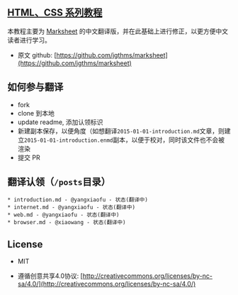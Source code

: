 ## [HTML、CSS 系列教程](http://fe-primary-tutorial.yangxiaofu.com/)


本教程主要为 [Marksheet](http://marksheet.io) 的中文翻译版，并在此基础上进行修正，以更方便中文读者进行学习。
* 原文 github: [https://github.com/jgthms/marksheet](https://github.com/jgthms/marksheet)

## 如何参与翻译

* fork
* clone 到本地
* update readme, 添加认领标识
* 新建副本保存，以便角度（如想翻译`2015-01-01-introduction.md`文章，则建立`2015-01-01-introduction.enmd`副本，以便于校对，同时该文件也不会被渲染
* 提交 PR

## 翻译认领（`/posts`目录）
    * introduction.md - @yangxiaofu - 状态(翻译中)
    * internet.md - @yangxiaofu - 状态(翻译中)
    * web.md - @yangxiaofu - 状态(翻译中)
    * browser.md - @xiaowang - 状态(翻译中)

## License

* MIT

* 遵循创意共享4.0协议: [http://creativecommons.org/licenses/by-nc-sa/4.0/](http://creativecommons.org/licenses/by-nc-sa/4.0/)
